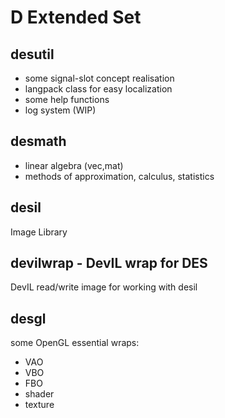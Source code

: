# D Extended Set #

## desutil ##

* some signal-slot concept realisation
* langpack class for easy localization
* some help functions
* log system (WIP)

## desmath ##

* linear algebra (vec,mat)
* methods of approximation, calculus, statistics

## desil ##

Image Library

## devilwrap - DevIL wrap for DES ##

DevIL read/write image for working with desil


## desgl ##

some OpenGL essential wraps:
* VAO
* VBO
* FBO
* shader
* texture
